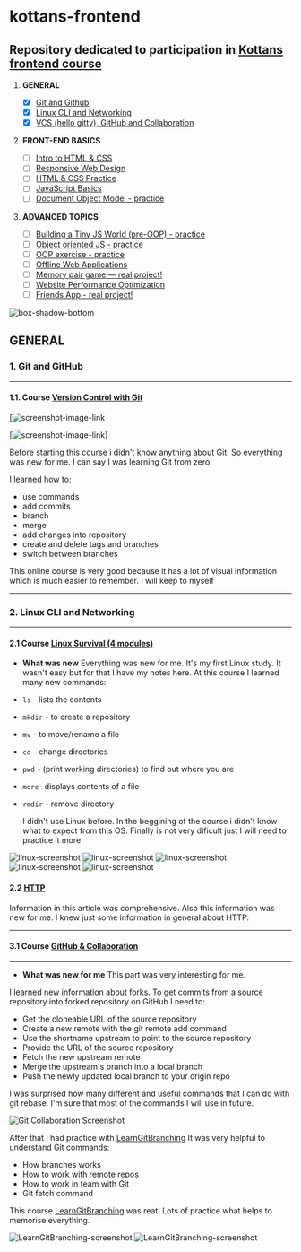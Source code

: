 # kottans-frontend

## Repository dedicated to participation in [Kottans frontend course](https://github.com/kottans/frontend)


 1. **GENERAL**
    - [x] [Git and Github](#1-git-and-github)
    - [x] [Linux CLI and Networking](#2-linux-cli-and-networking)
    - [x] [VCS (hello gitty), GitHub and Collaboration](#3-vcs-hello-gitty-github-and-collaboration)
  
 2. **FRONT-END BASICS**
  
    - [ ] [Intro to HTML & CSS](#4-intro-to-html-css)
    - [ ] [Responsive Web Design](#5-responsive-web-design)
    - [ ] [HTML & CSS Practice](#6-html-css-practice)
    - [ ] [JavaScript Basics](#7-javascript-basics)
    - [ ] [Document Object Model - practice](#8-document-object-model-practice)
  
 3. **ADVANCED TOPICS**

    - [ ] [Building a Tiny JS World (pre-OOP) - practice](#9-building-a-tiny-js-world-pre-oop-practice)
    - [ ] [Object oriented JS - practice](#10-object-oriented-js-practice)
    - [ ] [OOP exercise - practice](#11-oop-exercise-practice)
    - [ ] [Offline Web Applications](#12-offline-web-applications)
    - [ ] [Memory pair game — real project!](#13-memory-pair-game-real-project)
    - [ ] [Website Performance Optimization](#14-website-performance-optimization)
    - [ ] [Friends App - real project!](#15-friends-app-real-project)
  
![box-shadow-bottom](./markdown-styling/box-shadow-bottom.png)


## GENERAL

### 1. Git and GitHub

***

#### 1.1. Course [Version Control with Git](https://www.udacity.com/course/version-control-with-git--ud123)

[![screenshot-image-link](./task_git_collaboration/Version_Control_with_Git_1.png)

[![screenshot-image-link](./task_git_collaboration/Version_Control_with_Git_2.png)]

Before starting this course i didn't know anything about Git. So everything was new for me. I can say I was learning Git from zero.

I learned how to: 

- use commands
- add commits
- branch
- merge
- add changes into repository
- create and delete tags and branches
- switch between branches 

This online course is very good because it has a lot of visual information which is much easier to remember. I will keep to myself


***

### 2. Linux CLI and Networking

***

#### 2.1 Course [Linux Survival (4 modules)](https://linuxsurvival.com/linux-tutorial-introduction/)


- **What was new**
Everything was new for me. It's my first Linux study. It wasn't easy but for that I have my notes here.
At this course I learned many new commands:
- `ls` - lists the contents
- `mkdir` - to create a repository
- `mv` - to move/rename a file
- `cd` - change directories
- `pwd` - (print working directories) to find out where you are
- `more`- displays contents of a file
- `rmdir` - remove directory
  
  I didn't use Linux before. In the beggining of the course i didn't know what to expect from this OS. Finally is not very dificult just I will need to practice it more 

![linux-screenshot](task_linux_cli/Screenshot_1.png)
![linux-screenshot](task_linux_cli/Screenshot_2.png)
![linux-screenshot](task_linux_cli/Screenshot_3.png)
![linux-screenshot](task_linux_cli/Screenshot_4.png)
![linux-screenshot](task_linux_cli/Screenshot_5.png)

#### 2.2 [HTTP](https://code.tutsplus.com/tutorials/http-the-protocol-every-web-developer-must-know-part-1--net-31177)

Information in this article was comprehensive. Also this information was new for me. I knew just some information in general about HTTP.



***

#### 3.1 Course [GitHub & Collaboration](https://classroom.udacity.com/courses/ud456)

***


- **What was new for me**
This part was very interesting for me. 

I learned new information about forks.
To get commits from a source repository into forked repository on GitHub I need to:

* Get the cloneable URL of the source repository
* Create a new remote with the git remote add command
* Use the shortname upstream to point to the source repository
* Provide the URL of the source repository
* Fetch the new upstream remote
* Merge the upstream's branch into a local branch
* Push the newly updated local branch to your origin repo

I was surprised how many different and useful commands that I can do with git rebase.
I'm sure that most of the commands I will use in future.

![Git Collaboration Screenshot](task_git_collaboration/GitHub_collaboration.png)

After that I had practice with [LearnGitBranching](https://learngitbranching.js.org)
It was very helpful to understand Git commands:

* How branches works
* How to work with remote repos
* How to work in team with Git
* Git fetch command

This course [LearnGitBranching](https://learngitbranching.js.org) was reat! Lots of practice what helps to memorise everything.


![LearnGitBranching-screenshot](task_git_collaboration/Git-branching.png)
![LearnGitBranching-screenshot](task_git_collaboration/Git-branching-2.png)